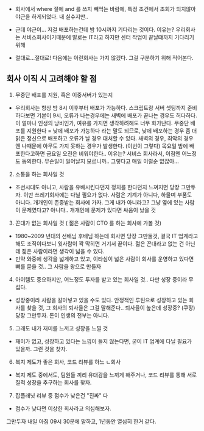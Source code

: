 
- 회사에서 where 절에 and 를 쓰지 빼먹는 바람에, 특정 조건에서 조회가 되지않아 야근을 하게되었다. 내 실수지만..

- 근데 야근이... 저걸 배포하는건데 밤 10시까지 기다리는 것이다. 이유는? 우리회사는 서비스회사이기때문에 말로는 IT라고 하지만 센터 작업이 끝날떄까지 기다리기 위해

- 절대로...절대로! 다음에는 이런회사는 가지 않겠다. 그걸 구분하기 위해 적어본다. 


## 회사 이직 시 고려해야 할 점

1) 무중단 배포를 지원, 혹은 이중서버가 있는지
- 우리회사는 항상 밤 8시 이후부터 배포가 가능하다. 스크립트랑 서버 셋팅까지 준비하다보면 기본이 9시, 오류가 나는경우에는 새벽에 배포가 끝나는 경우도 허다하다. 이 얼마나 인생의 낭비인가, 여유를 가지면 생각하려해도 
  너무 화가난다. 무중단 배포를 지원한다 = 낮에 배포가 가능하다 라는 말도 되므로, 낮에 배포하는 경우 좀 더 맑은 정신으로 배포하고 오류가 날 경우 대처할 수 있다. 새벽의 경우, 최악의 경우엔 나때문에 아무도 가지 못하는 경우가 발생한다. (이번이 그렇다)
  목요일 밤에 배포한다고하면 금요일 오전은 비워야한다.. 이유는? 서비스 회사라서, 이점엔 어느정도 동의한다. 무슨일이 일어날지 모르니까.. 그렇다고 매일 이럴순 없잖아...
  
2) 소통을 하는 회사일 것 
- 조선시대도 아니고, 사람을 유배시킨다던지 정치를 한다던지 느껴지면 당장 그만두자. 이딴 쓰레기회사에는 다닐 필요가 없다. 사람은 기계가 아니다, 하물며 부품도 아니다. 개개인이 존중받는 회사에 가자. 
  그게 내가 아니라고? 그냥 옆에 있는 사람이 문제였다고? 아니다.. 개개인에 문제가 있다면 싸움이 났을 것
  
3) 꼰대가 없는 회사일 것 ( 젊은 사람이 CTO 를 하는 회사에 가볼 것)
- 1980~2009 년대의 선배님 후배님 하는데 회사면 당장 그만둘것, 결국 IT 업계라고해도 조직이다보니 윗사람이 꽉 막히면 거기서 끝이다. 젊은 꼰대라고 없는 건 아닌데 젊은 사람이라면 생각이 넓을 수 있다.
- 만약 와중에 생각을 넓게하고 있고, 이타심이 넓은 사람이 회사를 운영하고 있다면 뼈를 묻을 것.. 그 사람을 왕으로 만들자

4) 아이템도 중요하지만, 어느정도 투자를 받고 있는 회사일 것.. 다만 성장 중이라 무섭다.
- 성장중이라 사람을 갈아넣고 있을 수도 있다. 안정적인 루틴으로 성장하고 있는 회사를 찾을 것, 그 회사의 퇴사율은 그걸 말해준다.. 퇴사율이 높은데 성장중? (쿠팡) 당장 그만두자. 돈이 인생의 전부는 아니다.

5) 그래도 내가 재미를 느끼고 성장을 느낄 것
- 재미가 없고, 성장하고 있다는 느낌이 들지 않는다면, 굳이 IT 업계에 다닐 필요가 있을까. 그런 것을 찾자.

6) 복지 제도가 좋은 회사, 코드 리뷰를 하느 ㄴ회사
- 복지 제도 중에서도, 팀원들 끼리 유대감을 느끼게 해주거나, 코드 리뷰를 통해 서로 질적 성장을 추구하는 회사를 찾자. 

7) 잡플래닛 리뷰 중 점수가 낮은건 "진짜" 다 
- 점수가 낮다면 이상한 회사라고 의심해보자.

그만두자 내일 아침 09시 30분에 말하고, 1년동안 열심히 한거 같다.


